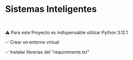 <h1>Sistemas Inteligentes</h1><br>
<p>⚠️ Para este Proyecto es indispensable utilizar Python 3.12.1</p>
<p>✅ Crear un entorno virtual</p>
<p>✅ Instalar librerias del "requirements.txt"</p>

